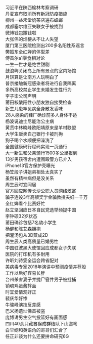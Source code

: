 习近平在陕西榆林考察调研  
丹麦宣布取消所有新冠防疫措施  
柳州一益禾堂奶茶店遍布蟑螂  
成都塞尔维亚失联女子被找到  
微博钱包撒钱啦  
大张伟的烂梗从不让人失望  
厦门第三医院检测出200多名阳性系谣言  
樊振东全红婵的体型差  
傅首尔a1零食相对论  
一生一世才是绝世甜剧  
鼓浪屿关闭岛上所有景点的室内场馆  
月饼算是让南方人玩明白了  
普京接触新冠感染者将进行自我隔离  
多所高校禁止学生未婚发生性行为  
李子柒公司声明  
莆田核酸阳性小朋友独自接受检查  
新生儿患罕见病全身散发香味  
28人感染的鞋厂确诊前多人身体不适  
杨波说迪士尼能治公主病  
黄贯中林晓峰欧阳靖原来是羊村联盟  
大学生贩卖自己银行卡被刑拘  
狗子喝个水顺便把澡洗了  
全国健康码行程码实现一页通行  
大一新生和父亲骑行1500多公里报到  
13岁男孩宿舍内遭围殴警方已介入  
iPhone13官方保护壳曝光  
杨笠段子讲姐弟相处太真实了  
虽然有精神病但是没关系  
周生辰时宜同居  
官方回应网传长沙公职人员网络炫富  
骗子连设3年高额奖学金骗教授夫妇一千万  
全红婵看个比赛好忙  
赵立坚回应日本自民党选举频提中国  
李钟硕32岁状态  
莆田确诊包括7名幼小学生  
杨健和陈艾森拥抱  
把灌汤包从3D蒸成2D  
周生辰人类高质量已婚男性  
中国驻波黑大使馆回应成都女子失联  
医院的打印机有多耐用  
许昕刘诗雯全运会跨省配对  
美病毒专家2018年演讲中预测疫情并荐股  
工作以后好容易长胖  
台州杀害妻子并抛尸窨井男子被批捕  
销魂鸡蛋酱拌面  
时宜爱情观好正  
裴庆华好惨  
牛骏峰演技反差感  
巴米扬遗址佛首被盗  
庞博讲男生空气投篮好有画面感  
四川40余只藏酋猴成群结队下山遛弯  
白举纲和英语角的哥哥们汇合了  
任正非谈为什么还要拼命研究6G  
